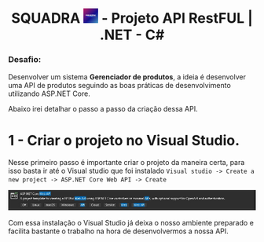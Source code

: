 ### <h1 align=center> SQUADRA <img src="https://github.com/Rodrigolppz/Squadra-API/blob/main/images/Squadra-logo.jpg" alt="Descrição da imagem" width="30"> - Projeto API RestFUL | .NET - C# </h1>

### Desafio: 
Desenvolver um sistema <b>Gerenciador de produtos</b>, a ideia é desenvolver uma API de produtos seguindo as boas práticas de desenvolvimento utilizando ASP.NET Core.

Abaixo irei detalhar o passo a passo da criação dessa API.

#


# 1 - Criar o projeto no Visual Studio.

Nesse primeiro passo é importante criar o projeto da maneira certa, para isso basta ir até o Visual studio que foi instalado `Visual studio -> Create a new project -> ASP.NET Core Web API -> Create`

![Imagem](https://github.com/Rodrigolppz/Squadra-API/blob/main/images/Asp.net.jpg)

Com essa instalação o Visual Studio já deixa o nosso ambiente preparado e facilita bastante o trabalho na hora de desenvolvermos a nossa API.
